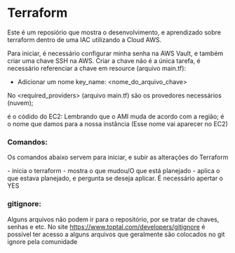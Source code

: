 # Terraform 

Este é um reposiório que mostra o desenvolvimento, e aprendizado 
sobre terraform dentro de uma IAC utilizando a Cloud AWS.

Para iniciar, é necessário configurar minha senha na AWS Vault, e também criar uma chave SSH na AWS.
Criar a chave não é a única tarefa, é necessário referenciar a chave em resource (arquivo main.tf):

- Adicionar um nome key_name: <nome_do_arquivo_chave>

No <required_providers> (arquivo main.tf) são os provedores necessários (nuvem);

<ami> é o códido do EC2: Lembrando que o AMI muda de acordo com a região;
<tags> é o nome que damos para a nossa instância (Esse nome vai aparecer no EC2)

### Comandos:

Os comandos abaixo servem para iniciar, e subir as alterações do Terraform

<terraform init> - inicia o terraform
<terraform plan> - mostra o que mudou/O que está planejado
<terraform apply> - aplica o que estava planejado, e pergunta se deseja aplicar. É necessário apertar o YES

### gitignore:

Alguns arquivos não podem ir para o repositório, por se tratar de chaves, senhas e etc. No site https://www.toptal.com/developers/gitignore é possível ter acesso a alguns arquivos que geralmente são colocados no git ignore pela comunidade
